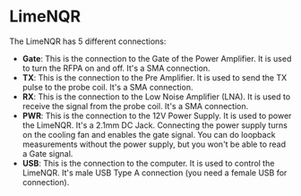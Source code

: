 # LimeNQR
The LimeNQR has 5 different connections:
- **Gate**: This is the connection to the Gate of the Power Amplifier. It is used to turn the RFPA on and off. It's a SMA connection.
- **TX**: This is the connection to the Pre Amplifier. It is used to send the TX pulse to the probe coil. It's a SMA connection.
- **RX**: This is the connection to the Low Noise Amplifier (LNA). It is used to receive the signal from the probe coil. It's a SMA connection.
- **PWR**: This is the connection to the 12V Power Supply. It is used to power the LimeNQR. It's a 2.1mm DC Jack. Connecting the power supply turns on the cooling fan and enables the gate signal. You can do loopback measurements without the power supply, but you won't be able to read a Gate signal.
- **USB**: This is the connection to the computer. It is used to control the LimeNQR. It's male USB Type A connection (you need a female USB for connection).